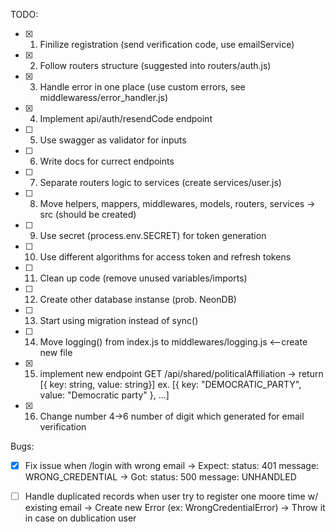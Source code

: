 TODO:

- [x] 1. Finilize registration (send verification code, use emailService)
- [x] 2. Follow routers structure (suggested into routers/auth.js)
- [x] 3. Handle error in one place (use custom errors, see middlewaress/error_handler.js)
- [x] 4. Implement api/auth/resendCode endpoint
- [ ] 5. Use swagger as validator for inputs
- [ ] 6. Write docs for currect endpoints
- [ ] 7. Separate routers logic to services (create services/user.js)
- [ ] 8. Move helpers, mappers, middlewares, models, routers, services -> src (should be created)
- [ ] 9. Use secret (process.env.SECRET) for token generation
- [ ] 10. Use different algorithms for access token and refresh tokens
- [ ] 11. Clean up code (remove unused variables/imports)
- [ ] 12. Create other database instanse (prob. NeonDB)
- [ ] 13. Start using migration instead of sync()
- [ ] 14. Move logging() from index.js to middlewares/logging.js <--create new file
- [x] 15. implement new endpoint GET /api/shared/politicalAffiliation -> return [{ key: string, value: string}] ex. [{ key: "DEMOCRATIC_PARTY", value: "Democratic party" }, ...]
- [x] 16. Change number 4->6 number of digit which generated for email verification

Bugs:

- [x] Fix issue when /login with wrong email
      -> Expect:
      status: 401 message: WRONG_CREDENTIAL
      -> Got:
      status: 500 message: UNHANDLED

- [ ] Handle duplicated records when user try to register one moore time w/ existing email
      -> Create new Error (ex: WrongCredentialError)
      -> Throw it in case on dublication user
